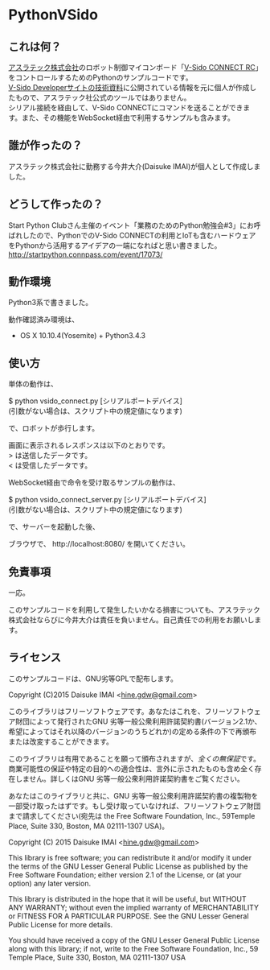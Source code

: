 # PythonVSido

## これは何？
[アスラテック株式会社](http://www.asratec.co.jp/ "アスラテック株式会社")のロボット制御マイコンボード「[V-Sido CONNECT RC](http://www.asratec.co.jp/product/connect/rc/ "V-Sido CONNECT RC")」をコントロールするためのPythonのサンプルコードです。  
[V-Sido Developerサイトの技術資料](https://v-sido-developer.com/learning/connect/connect-rc/ "V-Sido Developerサイトの技術資料")に公開されている情報を元に個人が作成したもので、アスラテック社公式のツールではありません。  
シリアル接続を経由して、V-Sido CONNECTにコマンドを送ることができます。また、その機能をWebSocket経由で利用するサンプルも含みます。

## 誰が作ったの？
アスラテック株式会社に勤務する今井大介(Daisuke IMAI)が個人として作成しました。

## どうして作ったの？
Start Python Clubさん主催のイベント「業務のためのPython勉強会#3」にお呼ばれしたので、PythonでのV-Sido CONNECTの利用とIoTも含むハードウェアをPythonから活用するアイデアの一端になればと思い書きました。
http://startpython.connpass.com/event/17073/

## 動作環境
Python3系で書きました。

動作確認済み環境は、
* OS X 10.10.4(Yosemite) + Python3.4.3


## 使い方
単体の動作は、

$ python vsido_connect.py [シリアルポートデバイス]  
(引数がない場合は、スクリプト中の規定値になります)  

で、ロボットが歩行します。

画面に表示されるレスポンスは以下のとおりです。  
\> は送信したデータです。  
< は受信したデータです。  

WebSocket経由で命令を受け取るサンプルの動作は、

$ python vsido_connect_server.py [シリアルポートデバイス]  
(引数がない場合は、スクリプト中の規定値になります)  

で、サーバーを起動した後、

ブラウザで、 http://localhost:8080/ を開いてください。

## 免責事項
一応。  

このサンプルコードを利用して発生したいかなる損害についても、アスラテック株式会社ならびに今井大介は責任を負いません。自己責任での利用をお願いします。

## ライセンス
このサンプルコードは、GNU劣等GPLで配布します。  

Copyright (C)2015 Daisuke IMAI \<<hine.gdw@gmail.com>\>  

このライブラリはフリーソフトウェアです。あなたはこれを、フリーソフトウェア財団によって発行されたGNU 劣等一般公衆利用許諾契約書(バージョン2.1か、希望によってはそれ以降のバージョンのうちどれか)の定める条件の下で再頒布または改変することができます。  

このライブラリは有用であることを願って頒布されますが、*全くの無保証*です。商業可能性の保証や特定の目的への適合性は、言外に示されたものも含め全く存在しません。詳しくはGNU 劣等一般公衆利用許諾契約書をご覧ください。  

あなたはこのライブラリと共に、GNU 劣等一般公衆利用許諾契約書の複製物を一部受け取ったはずです。もし受け取っていなければ、フリーソフトウェア財団まで請求してください(宛先は the Free Software Foundation, Inc., 59Temple Place, Suite 330, Boston, MA 02111-1307 USA)。  


Copyright (C) 2015 Daisuke IMAI \<<hine.gdw@gmail.com>\>

This library is free software; you can redistribute it and/or modify it under the terms of the GNU Lesser General Public License as published by the Free Software Foundation; either version 2.1 of the License, or (at your option) any later version.  

This library is distributed in the hope that it will be useful, but WITHOUT ANY WARRANTY; without even the implied warranty of MERCHANTABILITY or FITNESS FOR A PARTICULAR PURPOSE.  See the GNU Lesser General Public License for more details.  

You should have received a copy of the GNU Lesser General Public License along with this library; if not, write to the Free Software Foundation, Inc., 59 Temple Place, Suite 330, Boston, MA  02111-1307  USA  
